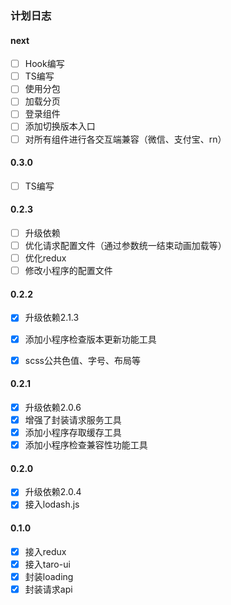 ### 计划日志

#### next
- [ ] Hook编写
- [ ] TS编写
- [ ] 使用分包
- [ ] 加载分页
- [ ] 登录组件
- [ ] 添加切换版本入口
- [ ] 对所有组件进行各交互端兼容（微信、支付宝、rn）

#### 0.3.0
- [ ] TS编写

#### 0.2.3
- [ ] 升级依赖
- [ ] 优化请求配置文件（通过参数统一结束动画加载等）
- [ ] 优化redux
- [ ] 修改小程序的配置文件

#### 0.2.2
- [x] 升级依赖2.1.3
- [x] 添加小程序检查版本更新功能工具
- [x] scss公共色值、字号、布局等


#### 0.2.1
- [x] 升级依赖2.0.6
- [x] 增强了封装请求服务工具
- [x] 添加小程序存取缓存工具
- [x] 添加小程序检查兼容性功能工具

#### 0.2.0
- [x] 升级依赖2.0.4
- [x] 接入lodash.js

#### 0.1.0
- [x] 接入redux
- [x] 接入taro-ui
- [x] 封装loading
- [x] 封装请求api
